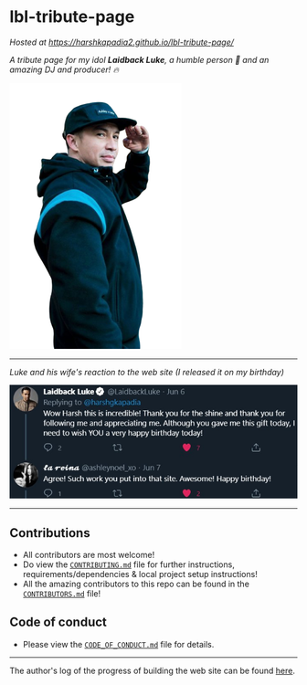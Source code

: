 # lbl-tribute-page

*Hosted at https://harshkapadia2.github.io/lbl-tribute-page/*

*A tribute page for my idol **Laidback Luke**, a humble person :yellow_heart: and an amazing DJ and producer! :fire:*

![Laidback Luke](img/laidback_luke_readme.png)

---

*Luke and his wife's reaction to the web site (I released it on my birthday)*

![Laidback Luke's reaction to the web site](img/lbl-reaction.jpg)

---

## Contributions

- All contributors are most welcome!
- Do view the [`CONTRIBUTING.md`](CONTRIBUTING.md) file for further instructions, requirements/dependencies & local project setup instructions!
- All the amazing contributors to this repo can be found in the [`CONTRIBUTORS.md`](CONTRIBUTORS.md) file!

## Code of conduct

- Please view the [`CODE_OF_CONDUCT.md`](CODE_OF_CONDUCT.md) file for details.

---

The author's log of the progress of building the web site can be found [here](https://twitter.com/harshgkapadia/status/1258047948014804992?s=20).

